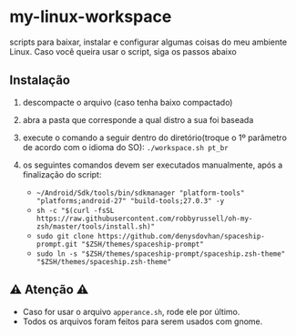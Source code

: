 # my-linux-workspace
scripts para baixar, instalar e configurar algumas coisas do meu ambiente Linux. Caso você queira usar o script, siga os passos abaixo

## Instalação
1. descompacte o arquivo (caso tenha baixo compactado)

2. abra a pasta que corresponde a qual distro a sua foi baseada

3. execute o comando a seguir dentro do diretório(troque o 1º parâmetro de acordo com o idioma do SO): `./workspace.sh pt_br`

4. os seguintes comandos devem ser executados manualmente, após a finalização do script:  
   * `~/Android/Sdk/tools/bin/sdkmanager "platform-tools" "platforms;android-27" "build-tools;27.0.3" -y`  
   * `sh -c "$(curl -fsSL https://raw.githubusercontent.com/robbyrussell/oh-my-zsh/master/tools/install.sh)"`  
   * `sudo git clone https://github.com/denysdovhan/spaceship-prompt.git "$ZSH/themes/spaceship-prompt"`  
   * `sudo ln -s "$ZSH/themes/spaceship-prompt/spaceship.zsh-theme" "$ZSH/themes/spaceship.zsh-theme"`  

## :warning: Atenção :warning:
* Caso for usar o arquivo `apperance.sh`, rode ele por último.
* Todos os arquivos foram feitos para serem usados com gnome.
